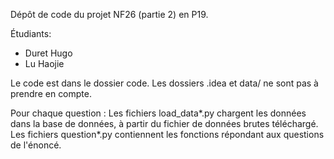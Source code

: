 Dépôt de code du projet NF26 (partie 2) en P19.

Étudiants:
- Duret Hugo
- Lu Haojie

Le code est dans le dossier code.
Les dossiers .idea et data/ ne sont pas à prendre en compte.

Pour chaque question :
Les fichiers load_data*.py chargent les données dans la base de données, à partir du fichier de données brutes téléchargé.
Les fichiers question*.py contiennent les fonctions répondant aux questions de l'énoncé.
